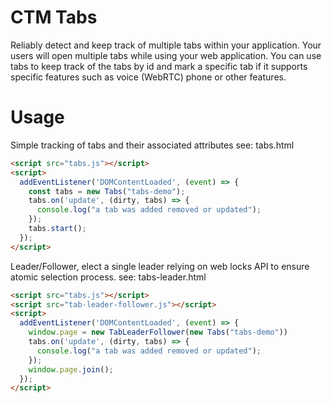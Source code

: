 # CTM Tabs

Reliably detect and keep track of multiple tabs within your application.
Your users will open multiple tabs while using your web application.  You can use tabs to keep track of the 
tabs by id and mark a specific tab if it supports specific features such as voice (WebRTC) phone or other features.


# Usage

Simple tracking of tabs and their associated attributes
see: tabs.html

```html
<script src="tabs.js"></script>
<script>
  addEventListener('DOMContentLoaded', (event) => {
    const tabs = new Tabs("tabs-demo");
    tabs.on('update', (dirty, tabs) => {
      console.log("a tab was added removed or updated");
    });
    tabs.start();
  });
</script>
```

Leader/Follower, elect a single leader relying on web locks API to ensure atomic selection process.
see: tabs-leader.html

```html
<script src="tabs.js"></script>
<script src="tab-leader-follower.js"></script>
<script>
  addEventListener('DOMContentLoaded', (event) => {
    window.page = new TabLeaderFollower(new Tabs("tabs-demo"))
    tabs.on('update', (dirty, tabs) => {
      console.log("a tab was added removed or updated");
    });
    window.page.join();
  });
</script>
```
